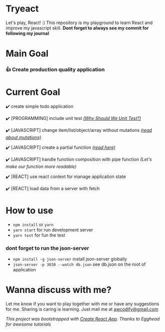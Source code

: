 # Tryeact

Let's play, React! :)
This repository is my playground to learn React and improve my javascript skill. **Dont forget to always see my commit for following my journal**

# Main Goal
### :+1: Create production quality application

# Current Goal
:heavy_check_mark: create simple todo application

:heavy_check_mark: [PROGRAMMING] include unit test [_(Why Should We Unit Test?)_](https://gist.github.com/kn9ts/6419026f021e292080b8f1382c30a730)

:heavy_check_mark: [JAVASCRIPT] change item/list/object/array without mutations [_(read about mutations)_](https://medium.com/@fknussel/arrays-objects-and-mutations-6b23348b54aa)

:heavy_check_mark: [JAVASCRIPT] create a partial function [_(read here)_](http://honyovk.com/articles/partial-functions-javascript/)

:heavy_check_mark: [JAVASCRIPT] handle function composition with pipe function _(Let's make our function more readable)_

:heavy_check_mark: [REACT] use react context for manage application state

:heavy_check_mark: [REACT] load data from a server with fetch

# How to use
* `npm install` or `yarn`
* `yarn start` for run development server
* `yarn test` for fun the test

### dont forget to run the json-server
* `npm install -g json-server` install json-server globally
* `json-server -p 3030 --watch db.json` see db.json on the root of application

# Wanna discuss with me?
Let me know if you want to play together with me or have any suggestions for me. Sharing is caring is learning.
Just mail me at awcodify@gmail.com

_This project was bootstrapped with [Create React App](https://github.com/facebookincubator/create-react-app). Thanks to Egghead for awesome tutorials_
